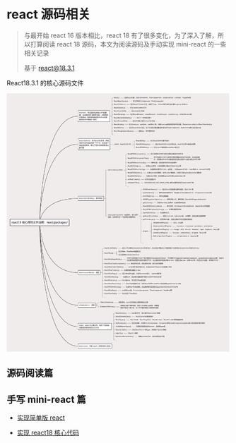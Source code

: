 # react 源码相关

>与最开始 react 16 版本相比，react 18 有了很多变化，为了深入了解，所以打算阅读 react 18 源码，本文为阅读源码及手动实现 mini-react 的一些相关记录
>
>
>
>基于 react@18.3.1



React18.3.1 的核心源码文件

![](./imgs/img1.jpg)



## 源码阅读篇





## 手写 mini-react 篇


- [实现简单版 react](./simple-mini-react/README.md)

- [实现 react18 核心代码](./react18-core/README.md)
